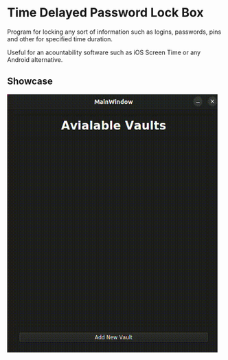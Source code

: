 
# Time Delayed Password Lock Box 

Program for locking any sort of information such as logins, passwords, pins and other for specified time duration. 

Useful for an acountability software such as iOS Screen Time or any Android alternative. 


## Showcase
![](https://github.com/gutmmm/TimerPasswordBox/blob/main/demo.gif)
